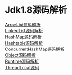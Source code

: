 # Jdk1.8源码解析<br/>
<a href="https://github.com/JavaDebugMan/JDKSource1.8/blob/master/src/main/java/util/ArrayList.java">ArrayList源码解析</a><br/>
<a href="https://github.com/JavaDebugMan/JDKSource1.8/blob/master/src/main/java/util/LinkedList.java">LinkedList源码解析</a><br/>
<a href="https://github.com/JavaDebugMan/JDKSource1.8/blob/master/src/main/java/util/HashMap.java">HashMap源码解析</a><br/>
<a href="https://github.com/JavaDebugMan/JDKSource1.8/blob/master/src/main/java/util/Hashtable.java">Hashtable源码解析</a><br/>
<a href="https://github.com/JavaDebugMan/JDKSource1.8/blob/master/src/main/java/util/concurrent/ConcurrentHashMap.java">ConcurrentHashMap源码解析</a><br/>
<a href="https://github.com/JavaDebugMan/JDKSource1.8/blob/master/src/main/java/lang/Object.java">Object源码解析</a><br/>
<a href="https://github.com/JavaDebugMan/JDKSource1.8/blob/master/src/main/java/lang/Runtime.java">Runtime源码解析</a><br/>
<a href="https://github.com/JavaDebugMan/JDKSource1.8/blob/master/src/main/java/lang/ThreadLocal.java">ThreadLocal源码</a><br/>



